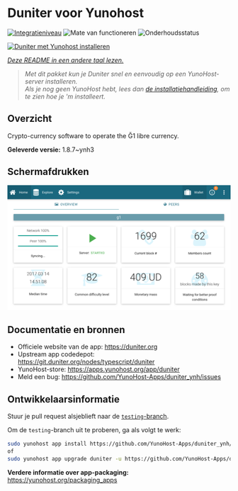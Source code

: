 <!--
NB: Deze README is automatisch gegenereerd door <https://github.com/YunoHost/apps/tree/master/tools/readme_generator>
Hij mag NIET handmatig aangepast worden.
-->

# Duniter voor Yunohost

[![Integratieniveau](https://dash.yunohost.org/integration/duniter.svg)](https://ci-apps.yunohost.org/ci/apps/duniter/) ![Mate van functioneren](https://ci-apps.yunohost.org/ci/badges/duniter.status.svg) ![Onderhoudsstatus](https://ci-apps.yunohost.org/ci/badges/duniter.maintain.svg)

[![Duniter met Yunohost installeren](https://install-app.yunohost.org/install-with-yunohost.svg)](https://install-app.yunohost.org/?app=duniter)

*[Deze README in een andere taal lezen.](./ALL_README.md)*

> *Met dit pakket kun je Duniter snel en eenvoudig op een YunoHost-server installeren.*  
> *Als je nog geen YunoHost hebt, lees dan [de installatiehandleiding](https://yunohost.org/install), om te zien hoe je 'm installeert.*

## Overzicht

Crypto-currency software to operate the Ğ1 libre currency.


**Geleverde versie:** 1.8.7~ynh3

## Schermafdrukken

![Schermafdrukken van Duniter](./doc/screenshots/duniter_admin_g1.png)

## Documentatie en bronnen

- Officiele website van de app: <https://duniter.org>
- Upstream app codedepot: <https://git.duniter.org/nodes/typescript/duniter>
- YunoHost-store: <https://apps.yunohost.org/app/duniter>
- Meld een bug: <https://github.com/YunoHost-Apps/duniter_ynh/issues>

## Ontwikkelaarsinformatie

Stuur je pull request alsjeblieft naar de [`testing`-branch](https://github.com/YunoHost-Apps/duniter_ynh/tree/testing).

Om de `testing`-branch uit te proberen, ga als volgt te werk:

```bash
sudo yunohost app install https://github.com/YunoHost-Apps/duniter_ynh/tree/testing --debug
of
sudo yunohost app upgrade duniter -u https://github.com/YunoHost-Apps/duniter_ynh/tree/testing --debug
```

**Verdere informatie over app-packaging:** <https://yunohost.org/packaging_apps>
